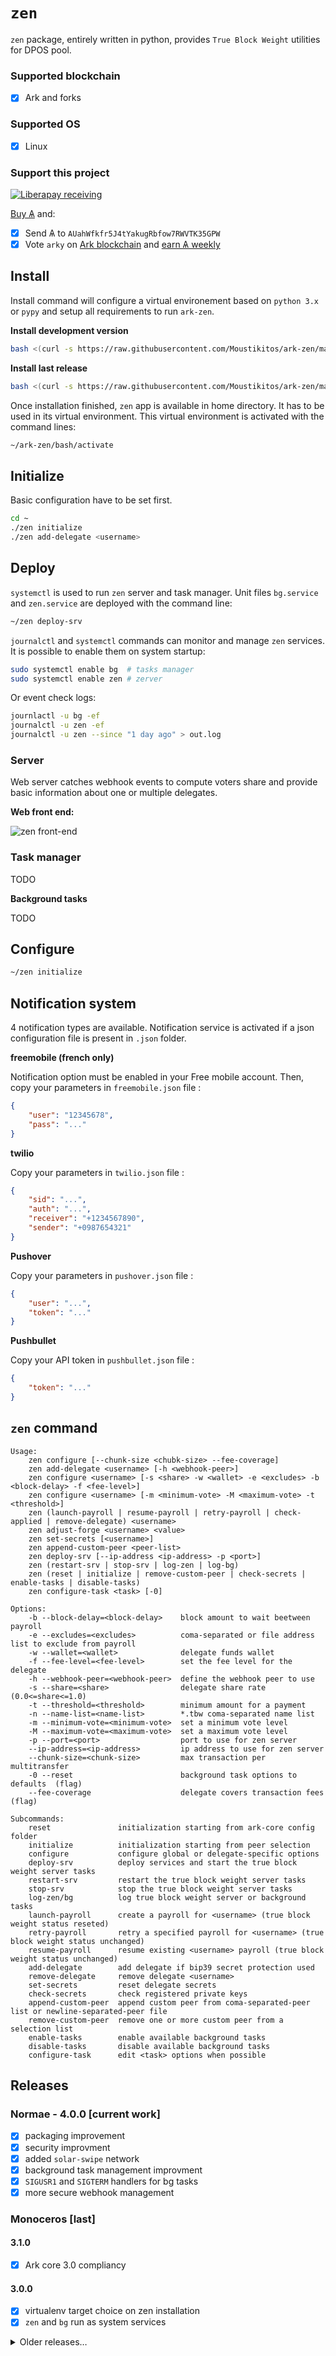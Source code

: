 # `zen`

`zen` package, entirely written in python, provides `True Block Weight` utilities for DPOS pool.

### Supported blockchain

 * [x] Ark and forks

### Supported OS

 * [x] Linux

### Support this project
 
[![Liberapay receiving](https://img.shields.io/liberapay/goal/Toons?logo=liberapay)](https://liberapay.com/Toons/donate)

[Buy &#1126;](https://bittrex.com/Account/Register?referralCode=NW5-DQO-QMT) and:

  * [x] Send &#1126; to `AUahWfkfr5J4tYakugRbfow7RWVTK35GPW`
  * [x] Vote `arky` on [Ark blockchain](https://explorer.ark.io) and [earn &#1126; weekly](http://dpos.arky-delegate.info/arky)

## Install

Install command will configure a virtual environement based on `python 3.x` or `pypy` and setup all requirements to run `ark-zen`.

**Install development version**

```bash
bash <(curl -s https://raw.githubusercontent.com/Moustikitos/ark-zen/master/bash/zen-install.sh)
```

**Install last release**

```bash
bash <(curl -s https://raw.githubusercontent.com/Moustikitos/ark-zen/master/bash/zen-install.sh) 3.1.0
```

Once installation finished, `zen` app is available in home directory. It has to be used in its virtual environment. This virtual environment is activated with the command lines:

```bash
~/ark-zen/bash/activate
```

## Initialize

Basic configuration have to be set first.

```bash
cd ~
./zen initialize
./zen add-delegate <username>
```

## Deploy

`systemctl` is used to run `zen` server and task manager. Unit files `bg.service` and `zen.service` are deployed with the command line:

```bash
~/zen deploy-srv
```

`journalctl` and `systemctl` commands can monitor and manage `zen` services. It is possible to enable them on system startup:

```bash
sudo systemctl enable bg  # tasks manager
sudo systemctl enable zen # zerver
```

Or event check logs:

```bash
journlactl -u bg -ef
journalctl -u zen -ef
journalctl -u zen --since "1 day ago" > out.log
```

### Server

Web server catches webhook events to compute voters share and provide basic information about one or multiple delegates.

**Web front end:**

![zen front-end](https://raw.githubusercontent.com/Moustikitos/zen/master/app.png)

### Task manager

TODO

**Background tasks**

TODO

## Configure

```bash
~/zen initialize
```

## Notification system

4 notification types are available. Notification service is activated if a json configuration file is present in `.json` folder.

**freemobile (french only)**

Notification option must be enabled in your Free mobile account. Then, copy your parameters in `freemobile.json` file&nbsp;:
```json
{
    "user": "12345678", 
    "pass": "..."
}
```

**twilio**

Copy your parameters in `twilio.json` file&nbsp;:
```json
{
    "sid": "...",
    "auth": "...", 
    "receiver": "+1234567890", 
    "sender": "+0987654321"
}
```

**Pushover**

Copy your parameters in `pushover.json` file&nbsp;:
```json
{
    "user": "...",
    "token": "..."
}
```

**Pushbullet**

Copy your API token in `pushbullet.json` file&nbsp;:
```json
{
    "token": "..."
}
```

## `zen` command

```
Usage:
    zen configure [--chunk-size <chubk-size> --fee-coverage]
    zen add-delegate <username> [-h <webhook-peer>]
    zen configure <username> [-s <share> -w <wallet> -e <excludes> -b <block-delay> -f <fee-level>]
    zen configure <username> [-m <minimum-vote> -M <maximum-vote> -t <threshold>]
    zen (launch-payroll | resume-payroll | retry-payroll | check-applied | remove-delegate) <username>
    zen adjust-forge <username> <value>
    zen set-secrets [<username>]
    zen append-custom-peer <peer-list>
    zen deploy-srv [--ip-address <ip-address> -p <port>]
    zen (restart-srv | stop-srv | log-zen | log-bg)
    zen (reset | initialize | remove-custom-peer | check-secrets | enable-tasks | disable-tasks)
    zen configure-task <task> [-0]

Options:
    -b --block-delay=<block-delay>    block amount to wait beetween payroll
    -e --excludes=<excludes>          coma-separated or file address list to exclude from payroll
    -w --wallet=<wallet>              delegate funds wallet
    -f --fee-level=<fee-level>        set the fee level for the delegate
    -h --webhook-peer=<webhook-peer>  define the webhook peer to use
    -s --share=<share>                delegate share rate (0.0<=share<=1.0)
    -t --threshold=<threshold>        minimum amount for a payment
    -n --name-list=<name-list>        *.tbw coma-separated name list
    -m --minimum-vote=<minimum-vote>  set a minimum vote level
    -M --maximum-vote=<maximum-vote>  set a maximum vote level
    -p --port=<port>                  port to use for zen server
    --ip-address=<ip-address>         ip address to use for zen server
    --chunk-size=<chunk-size>         max transaction per multitransfer
    -0 --reset                        background task options to defaults  (flag)
    --fee-coverage                    delegate covers transaction fees     (flag)

Subcommands:
    reset               initialization starting from ark-core config folder
    initialize          initialization starting from peer selection
    configure           configure global or delegate-specific options
    deploy-srv          deploy services and start the true block weight server tasks
    restart-srv         restart the true block weight server tasks
    stop-srv            stop the true block weight server tasks
    log-zen/bg          log true block weight server or background tasks
    launch-payroll      create a payroll for <username> (true block weight status reseted)
    retry-payroll       retry a specified payroll for <username> (true block weight status unchanged)
    resume-payroll      resume existing <username> payroll (true block weight status unchanged)
    add-delegate        add delegate if bip39 secret protection used
    remove-delegate     remove delegate <username>
    set-secrets         reset delegate secrets
    check-secrets       check registered private keys
    append-custom-peer  append custom peer from coma-separated-peer list or newline-separated-peer file
    remove-custom-peer  remove one or more custom peer from a selection list
    enable-tasks        enable available background tasks
    disable-tasks       disable available background tasks
    configure-task      edit <task> options when possible
```

## Releases

### Normae - 4.0.0 [current work]
  * [x] packaging improvement
  * [X] security improvment
  * [X] added `solar-swipe` network
  * [X] background task management improvment
  * [X] `SIGUSR1` and `SIGTERM` handlers for bg tasks
  * [X] more secure webhook management

### Monoceros [last]
#### 3.1.0
  * [X] Ark core 3.0 compliancy
#### 3.0.0
  * [x] virtualenv target choice on zen installation
  * [x] `zen` and `bg` run as system services

<details>
  <summary>Older releases&hellip;</summary><p>

### Lupus 
#### 2.0.1
  * [x] nonce bugfix
  * [x] `retry-payroll` updated
  * [x] `bg` module updated
#### 2.0.0
  * [x] ark-core 2.6 compliancy
  * [x] dposlib 0.3 compliancy
  * [x] use multipayment transaction

### Hydrus - 1.9.0
  * [x] dposlib 0.2.2 compliancy
  * [x] background tasks added
  * [x] block computation daemonization
  * [x] logging improvement
  * [x] better error handling

### Gemini
#### 1.8.1
  * [x] ark v2.5.1 compliancy
#### 1.8.0
  * [x] dposlib 0.2.1 compliancy
  * [x] ark v2.4.1 compliancy

### Fornax
#### 1.7.3
  * [x] persona network compliancy
#### 1.7.2
  * [x] front-end improvement
  * [x] added FAQ page
  * [x] background tasks merged
#### 1.7.1
  * [x] setup script improvement
  * [x] initialization improvement
  * [x] added relay checker
#### 1.7.0
  * [x] ark-zen now runs in virtualenv
  * [x] server auto-configuration using gunicorn and nginx 
  * [x] minor bugfixes and improvements

### Eridanus - 1.6.0
  * [x] notification system added (SMS or push)
  * [x] ark-zen runs with ark-core 2.2.x
  * [x] added node checker

### Delphinus - 1.5.0
  * [x] ark-zen runs with ark-core 2.1.x
  * [x] html front-end improvement

### Cassiopeia
#### 1.4.2
  * [x] ark-zen runs with both ark-core mainnet and devnet
#### 1.4.1
  * [x] fee coverage is now optional
  * [x] delegate targetting is now optional
#### 1.4.0
  * [x] automatic fee coverage
  * [x] transaction history rebuild
  * [x] delegate targetting

### Boötis
#### 1.3.1
  * [x] reward distribution improvement
#### 1.3.0
  * [x] enable remote delegate management
  * [x] blockchain database rebuild
  * [x] snapshot management
  * [x] custom peer management

### Andromeda - 1.2.0
  * [x] true block weight
  * [x] secured payrolls
  * [x] command line interface
  * [x] light weight HTML front-end
  * [x] multiple pool management
</p></details>
